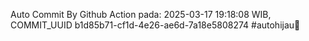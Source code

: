 Auto Commit By Github Action pada: 2025-03-17 19:18:08 WIB, COMMIT_UUID b1d85b71-cf1d-4e26-ae6d-7a18e5808274 #autohijau🗿
